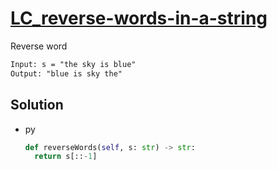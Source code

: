 # [LC_reverse-words-in-a-string](https://leetcode.com/problems/reverse-words-in-a-string)

Reverse word

```txt
Input: s = "the sky is blue"
Output: "blue is sky the"
```

## Solution

* py

  ```py
  def reverseWords(self, s: str) -> str:
    return s[::-1]
  ```
